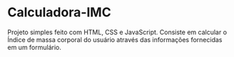 # Calculadora-IMC
Projeto simples feito com HTML, CSS e JavaScript. Consiste em calcular o Índice de massa corporal do usuário através das informações fornecidas em um formulário.
